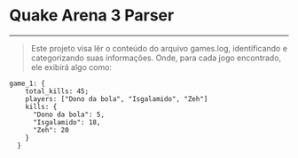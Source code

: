 # Quake Arena 3 Parser
---
> Este projeto visa lêr o conteúdo do arquivo games.log,
> identificando e categorizando suas informações.
> Onde, para cada jogo encontrado, ele exibirá algo como:
```
game_1: {
    total_kills: 45;
    players: ["Dono da bola", "Isgalamido", "Zeh"]
    kills: {
      "Dono da bola": 5,
      "Isgalamido": 18,
      "Zeh": 20
    }
  }
```

